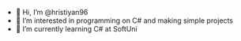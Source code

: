 - 👋 Hi, I’m @hristiyan96
- 👀 I’m interested in programming on C# and making simple projects
- 🌱 I’m currently learning C# at SoftUni


<!---
hristiyan96/hristiyan96 is a ✨ special ✨ repository because its `README.md` (this file) appears on your GitHub profile.
You can click the Preview link to take a look at your changes.
--->
